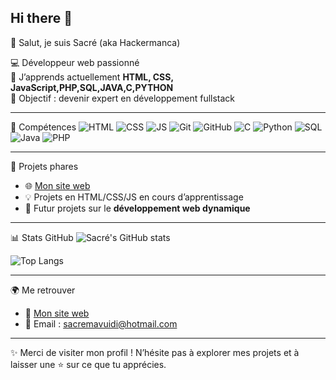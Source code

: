 ## Hi there 👋
 👋 Salut, je suis Sacré (aka Hackermanca)

💻 Développeur web passionné  
🌱 J’apprends actuellement **HTML, CSS, JavaScript,PHP,SQL,JAVA,C,PYTHON**  
🚀 Objectif : devenir expert en développement fullstack

---

🔧 Compétences
![HTML](https://img.shields.io/badge/Code-HTML-orange?logo=html5)
![CSS](https://img.shields.io/badge/Style-CSS-blue?logo=css3)
![JS](https://img.shields.io/badge/Script-JavaScript-yellow?logo=javascript)
![Git](https://img.shields.io/badge/Control-Git-red?logo=git)
![GitHub](https://img.shields.io/badge/Hosting-GitHub-black?logo=github)
![C](https://img.shields.io/badge/Code-C-blue?logo=c)
![Python](https://img.shields.io/badge/Code-Python-yellow?logo=python)
![SQL](https://img.shields.io/badge/Database-SQL-lightgrey?logo=postgresql)
![Java](https://img.shields.io/badge/Code-Java-red?logo=openjdk)
![PHP](https://img.shields.io/badge/Code-PHP-purple?logo=php)


---

📂 Projets phares
- 🌐 [Mon site web](https://hackermanca.github.io/mon_projets3/)  
- 💡 Projets en HTML/CSS/JS en cours d’apprentissage  
- 📱 Futur projets sur le **développement web dynamique**  

---

 📊 Stats GitHub
![Sacré's GitHub stats](https://github-readme-stats.vercel.app/api?username=hackermanca&show_icons=true&theme=radical)

![Top Langs](https://github-readme-stats.vercel.app/api/top-langs/?username=hackermanca&layout=compact&theme=dracula)

---

🌍 Me retrouver
- 🔗 [Mon site web](https://hackermanca.github.io/mon_projets3/)  
- 📧 Email : sacremavuidi@hotmail.com 

---

✨ Merci de visiter mon profil ! N’hésite pas à explorer mes projets et à laisser une ⭐ sur ce que tu apprécies.
<!--
**hackermanCA/hackermanCA** is a ✨ _special_ ✨ repository because its `README.md` (this file) appears on your GitHub profile.

Here are some ideas to get you started:

- 🔭 I’m currently working on ...
- 🌱 I’m currently learning ...
- 👯 I’m looking to collaborate on ...
- 🤔 I’m looking for help with ...
- 💬 Ask me about ...
- 📫 How to reach me: ...
- 😄 Pronouns: ...
- ⚡ Fun fact: ...
-->
